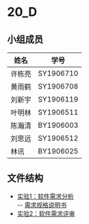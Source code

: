 # 20_D
## 小组成员
姓名 | 学号
------------ | ------------
许栋亮 | SY1906710
黄雨鹤 | SY1906708
刘新宇 | SY1906119
叶明林 | SY1906511
陈瀚清 | BY1906003
刘思远 | SY1906512
林讯 | BY1906025

## 文件结构  
- [实验1：软件需求分析](#软件需求分析)  
-- [需求规格说明书](#需求规格说明书)
- [实验2：软件需求评审](#软件需求评审)
